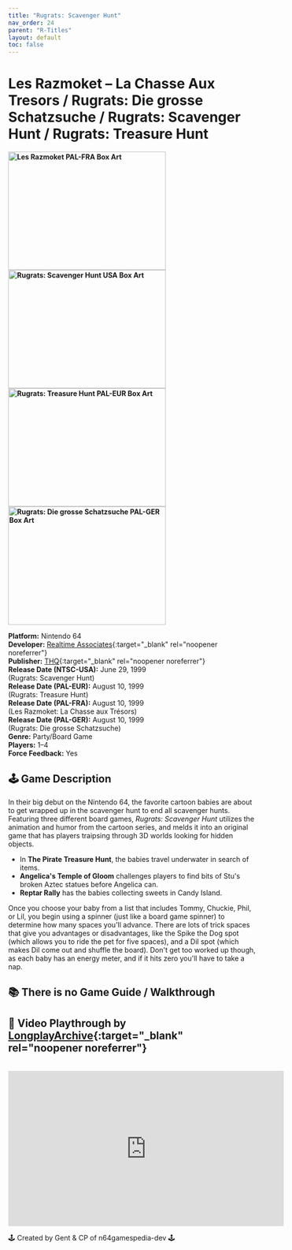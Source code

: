 ```yaml
---
title: "Rugrats: Scavenger Hunt"
nav_order: 24
parent: "R-Titles"
layout: default
toc: false
---
```


# Les Razmoket – La Chasse Aux Tresors / Rugrats: Die grosse Schatzsuche / Rugrats: Scavenger Hunt / Rugrats: Treasure Hunt

<b>
<img src="https://images.launchbox-app.com//fa1ce7b5-259b-4511-a91e-5312dbe03f96.png" alt="Les Razmoket PAL-FRA Box Art" width="320" height="240" />
<img src="https://images.launchbox-app.com//f3ee27c1-e894-449f-aa07-12437f18008f.jpg" alt="Rugrats: Scavenger Hunt USA Box Art" width="320" height="240" />
<img src="https://images.launchbox-app.com//32059de1-0b0a-492f-a316-706a769a0d8a.jpg" alt="Rugrats: Treasure Hunt PAL-EUR Box Art" width="320" height="240" />
<img src="https://images.launchbox-app.com//4ea44e6d-78a0-4dab-852b-deb29e3f22fa.png" alt="Rugrats: Die grosse Schatzsuche PAL-GER Box Art" width="320" height="240" />
</b>

**Platform:** Nintendo 64  
**Developer:** [Realtime Associates](https://en.wikipedia.org/wiki/Realtime_Associates){:target="_blank" rel="noopener noreferrer"}  
**Publisher:** [THQ](https://en.wikipedia.org/wiki/THQ){:target="_blank" rel="noopener noreferrer"}  
**Release Date (NTSC-USA):** June 29, 1999  
(Rugrats: Scavenger Hunt)  
**Release Date (PAL-EUR):** August 10, 1999  
(Rugrats: Treasure Hunt)  
**Release Date (PAL-FRA):** August 10, 1999  
(Les Razmoket: La Chasse aux Trésors)  
**Release Date (PAL-GER):** August 10, 1999  
(Rugrats: Die grosse Schatzsuche)  
**Genre:** Party/Board Game  
**Players:** 1–4  
**Force Feedback:** Yes  

## 🕹️ Game Description
In their big debut on the Nintendo 64, the favorite cartoon babies are about to get wrapped up in the scavenger hunt to end all scavenger hunts. Featuring three different board games, *Rugrats: Scavenger Hunt* utilizes the animation and humor from the cartoon series, and melds it into an original game that has players traipsing through 3D worlds looking for hidden objects.

- In **The Pirate Treasure Hunt**, the babies travel underwater in search of items.  
- **Angelica's Temple of Gloom** challenges players to find bits of Stu's broken Aztec statues before Angelica can.  
- **Reptar Rally** has the babies collecting sweets in Candy Island.

Once you choose your baby from a list that includes Tommy, Chuckie, Phil, or Lil, you begin using a spinner (just like a board game spinner) to determine how many spaces you'll advance. There are lots of trick spaces that give you advantages or disadvantages, like the Spike the Dog spot (which allows you to ride the pet for five spaces), and a Dil spot (which makes Dil come out and shuffle the board). Don't get too worked up though, as each baby has an energy meter, and if it hits zero you'll have to take a nap.

## 📚 There is no Game Guide / Walkthrough

## 🎥 Video Playthrough by [LongplayArchive](https://www.youtube.com/channel/UCM8XzXipyTsylZ_WsGKmdKQ){:target="_blank" rel="noopener noreferrer"}
<br />  
<iframe width="560" height="315" src="https://www.youtube.com/embed/1CJTsNNNAVk" title="Les Razmoket – La Chasse Aux Tresors Gameplay" frameborder="0" allowfullscreen></iframe>

🕹️ Created by Gent & CP of n64gamespedia-dev 🕹️  
<!-- Vault Format: n64gamespedia-dev -->  
<!-- Protocol Source: _vault-specs/format-protocol.md -->
